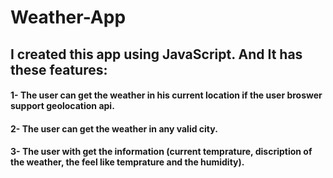 # Weather-App
## I created this app using JavaScript. And It has these features:
#### 1- The user can get the weather in his current location if the user broswer support geolocation api.
#### 2- The user can get the weather in any valid city.
#### 3- The user with get the information (current temprature, discription of the weather, the feel like temprature and the humidity).
